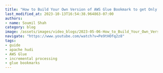 ```yaml
---
title: "How to Build Your Own Version of AWS Glue Bookmark to get Only New Incremental Files"
last_modified_at: 2023-10-13T16:54:38.964863-07:00
authors:
- name: Soumil Shah
category: blog
image: /assets/images/video_blogs/2023-05-06-How_to_Build_Your_Own_Version_of_AWS_Glue_Bookmark_to_get_Only_New_Incremental_Files.png
navigate: "https://www.youtube.com/watch?v=Pe9tHOfq2z8"
tags:
- guide
- apache hudi
- AWS Glue
- incremental processing
- glue bookmarks
---
```

